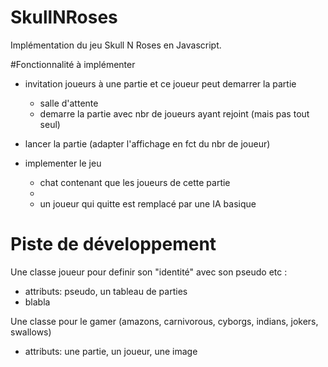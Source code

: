 # SkullNRoses
Implémentation du jeu Skull N Roses en Javascript.

#Fonctionnalité à implémenter
- invitation joueurs à une partie et ce joueur peut demarrer la partie
    - salle d'attente
    - demarre la partie avec nbr de joueurs ayant rejoint (mais pas tout seul)

- lancer la partie (adapter l'affichage en fct du nbr de joueur)
- implementer le jeu 
    - chat contenant que les joueurs de cette partie
    - 
    - un joueur qui quitte est remplacé par une IA basique
    
# Piste de développement
Une classe joueur pour definir son "identité" avec son pseudo etc :
- attributs: pseudo, un tableau de parties 
- blabla
    
Une classe pour le gamer (amazons, carnivorous, cyborgs, indians, jokers, swallows)
- attributs: une partie, un joueur, une image

